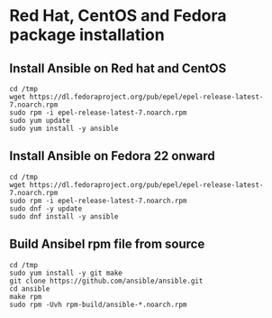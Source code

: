 # Red Hat, CentOS and Fedora package installation

## Install Ansible on Red hat and CentOS

```
cd /tmp
wget https://dl.fedoraproject.org/pub/epel/epel-release-latest-7.noarch.rpm
sudo rpm -i epel-release-latest-7.noarch.rpm
sudo yum update
sudo yum install -y ansible
```

## Install Ansible on Fedora 22 onward

```
cd /tmp
wget https://dl.fedoraproject.org/pub/epel/epel-release-latest-7.noarch.rpm
sudo rpm -i epel-release-latest-7.noarch.rpm
sudo dnf -y update
sudo dnf install -y ansible
```

## Build Ansibel rpm file from source
```
cd /tmp
sudo yum install -y git make
git clone https://github.com/ansible/ansible.git
cd ansible
make rpm
sudo rpm -Uvh rpm-build/ansible-*.noarch.rpm
```

